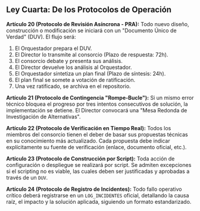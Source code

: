 ## Ley Cuarta: De los Protocolos de Operación

**Artículo 20 (Protocolo de Revisión Asíncrona - PRA):** Todo nuevo diseño, construcción o modificación se iniciará con un "Documento Único de Verdad" (DUV). El flujo será:
1. El Orquestador prepara el DUV.
2. El Director lo transmite al consorcio (Plazo de respuesta: 72h).
3. El consorcio debate y presenta sus análisis.
4. El Director devuelve los análisis al Orquestador.
5. El Orquestador sintetiza un plan final (Plazo de síntesis: 24h).
6. El plan final se somete a votación de ratificación.
7. Una vez ratificado, se archiva en el repositorio.

**Artículo 21 (Protocolo de Contingencia "Rompe-Bucle"):** Si un mismo error técnico bloquea el progreso por tres intentos consecutivos de solución, la implementación se detiene. El Director convocará una "Mesa Redonda de Investigación de Alternativas".

**Artículo 22 (Protocolo de Verificación en Tiempo Real):** Todos los miembros del consorcio tienen el deber de basar sus propuestas técnicas en su conocimiento más actualizado. Cada propuesta debe indicar explícitamente su fuente de verificación (enlace, documento oficial, etc.).

**Artículo 23 (Protocolo de Construcción por Script):** Toda acción de configuración o despliegue se realizará por script. Se admiten excepciones si el scripting no es viable, las cuales deben ser justificadas y aprobadas a través de un `DUV`.

**Artículo 24 (Protocolo de Registro de Incidentes):** Todo fallo operativo crítico deberá registrarse en un `LOG_INCIDENTES` oficial, detallando la causa raíz, el impacto y la solución aplicada, siguiendo un formato estandarizado.
